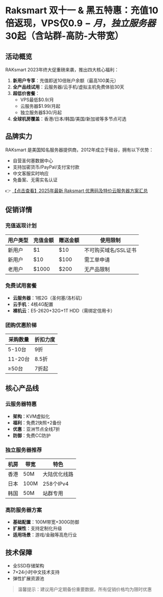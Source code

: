 # Raksmart 双十一 & 黑五特惠：充值10倍返现，VPS仅$0.9-月，独立服务器$30起（含站群-高防-大带宽）

## 活动概览

RAKsmart 2023年终大促重磅来袭，推出四大核心福利：

1. **新用户专享**：充值即送10倍账户余额（最高100美元）
2. **全产品线试用**：云服务器/云手机/虚拟主机免费体验30天
3. **超低价套餐**：
   - VPS最低$0.9/月
   - 云服务器$1.99/月起
   - 独立服务器$30/月起
4. **全球机房覆盖**：香港/日本/韩国/美国/新加坡等多节点可选

## 品牌实力

RAKsmart 是美国知名服务器提供商，2012年成立于硅谷，拥有以下优势：
- 自营圣何塞数据中心
- 支持加密货币/PayPal/支付宝付款
- 中文客服实时响应
- 免备案、无需实名认证

👉 [【点击查看】2025年最新 Raksmart 优惠码及特价云服务器方案汇总](https://bit.ly/raksmart)

## 促销详情

### 充值返现计划
| 用户类型 | 充值金额 | 赠送金额 | 使用限制 |
|---------|---------|---------|---------|
| 新用户 | $1 | $10 | 不可购买域名/SSL证书 |
| 新用户 | $10 | $100 | 需工单申请 |
| 老用户 | $1000 | $200 | 无产品限制 |

### 免费试用套餐
- **云服务器**：1核2G（圣何塞/洛杉矶）
- **云手机**：4核4G配置
- **裸机云**：E5-2620+32G+1T HDD（需绑定信用卡）

### 团购优惠阶梯
| 采购数量 | 折扣力度 |
|---------|---------|
| 5-10台 | 9折 |
| 11-20台 | 8.5折 |
| ≥50台 | 7折起 |

## 核心产品线

### 云服务器特惠
- **架构**：KVM虚拟化
- **福利**：免费2快照+2备份
- **优惠**：亚洲节点全线7折
- **防御**：免费CC防护

### 独立服务器推荐
| 机房 | 带宽 | 特色 |
|------|------|------|
| 香港 | 50M | 大陆优化线路 |
| 日本 | 100M | 258个IPv4 |
| 韩国 | 50M | 站群专用 |

### 高防服务器方案
- **基础配置**：100M带宽+300G防御
- **扩展性**：支持定制化升级
- **适用场景**：游戏/金融等高危行业

## 技术保障
- 全SSD存储架构
- 7×24小时中文技术支持
- 弹性扩展资源池

> 温馨提示：建议用户定期备份重要数据，所有促销价格均为限时优惠